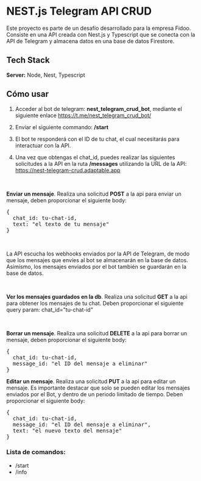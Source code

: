 # NEST.js Telegram API CRUD

Este proyecto es parte de un desafío desarrollado para la empresa Fidoo. Consiste en una API creada con Nest.js y Typescript que se conecta con la API de Telegram y almacena datos en una base de datos Firestore.

## Tech Stack

**Server:** Node, Nest, Typescript

## Cómo usar

1. Acceder al bot de telegram: **nest_telegram_crud_bot**, mediante el siguiente enlace https://t.me/nest_telegram_crud_bot/

2. Enviar el siguiente commando: **/start**

3. El bot te responderá con el ID de tu chat, el cual necesitarás para interactuar con la API.

4. Una vez que obtengas el chat_id, puedes realizar las siguientes solicitudes a la API en la ruta **/messages** utilizando la URL de la API: https://nest-telegram-crud.adaptable.app

<br>

**Enviar un mensaje**. Realiza una solicitud **POST** a la api para enviar un mensaje, deben proporcionar el siguiente body:

<pre>
{
  chat_id: tu-chat-id,
  text: "el texto de tu mensaje"
}
</pre>

<br>

La API escucha los webhooks enviados por la API de Telegram, de modo que los mensajes que envíes al bot se almacenarán en la base de datos. Asimismo, los mensajes enviados por el bot también se guardarán en la base de datos.

<br>

**Ver los mensajes guardados en la db**. Realiza una solicitud **GET** a la api para obtener los mensajes de tu chat. Deben proporcionar el siguiente query param: chat_id="tu-chat-id"

<br>

**Borrar un mensaje**. Realiza una solicitud **DELETE** a la api para borrar un mensaje, deben proporcionar el siguiente body:

<pre>
{
  chat_id: tu-chat-id,
  message_id: "el ID del mensaje a eliminar"
}
</pre>

**Editar un mensaje**. Realiza una solicitud **PUT** a la api para editar un mensaje. Es importante destacar que solo se pueden editar los mensajes enviados por el Bot, y dentro de un periodo limitado de tiempo. Deben proporcionar el siguiente body:

<pre>
{
  chat_id: tu-chat-id,
  message_id: "el ID del mensaje a eliminar",
  text: "el nuevo texto del mensaje"
}
</pre>

### Lista de comandos:

- /start
- /info
